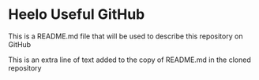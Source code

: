 
# Heelo Useful GitHub

This is a README.md file that will be used to describe this
repository on GitHub

This is an extra line of text added to the copy
of README.md in the cloned repository
